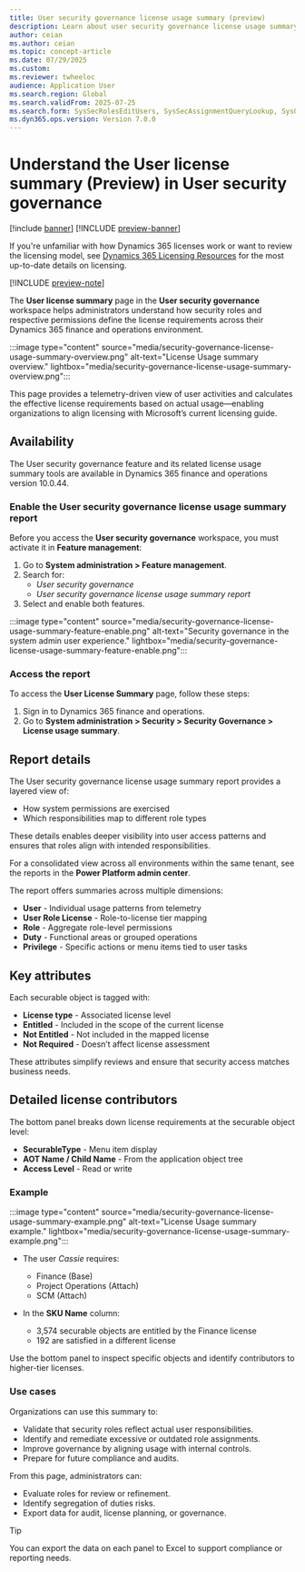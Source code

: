```yaml
---
title: User security governance license usage summary (preview)
description: Learn about user security governance license usage summary report
author: ceian  
ms.author: ceian
ms.topic: concept-article
ms.date: 07/29/2025
ms.custom: 
ms.reviewer: twheeloc
audience: Application User
ms.search.region: Global
ms.search.validFrom: 2025-07-25
ms.search.form: SysSecRolesEditUsers, SysSecAssignmentQueryLookup, SysQueryForm, SysSecRoleExcludeUsers
ms.dyn365.ops.version: Version 7.0.0
---
```


# Understand the User license summary (Preview) in User security governance

[!include [banner](../includes/banner.md)]
[!INCLUDE [preview-banner](~/../shared-content/shared/preview-includes/preview-banner.md)]

If you're unfamiliar with how Dynamics 365 licenses work or want to review the licensing model, see [Dynamics 365 Licensing Resources](https://www.microsoft.com/licensing/terms/product/ForOnlineServices/all) for the most up-to-date details on licensing.

[!INCLUDE [preview-note](~/../shared-content/shared/preview-includes/preview-note-d365.md)]

The **User license summary** page in the **User security governance** workspace helps administrators understand how security roles and respective permissions define the license requirements across their Dynamics 365 finance and operations environment.

:::image type="content" source="media/security-governance-license-usage-summary-overview.png" alt-text="License Usage summary overview." lightbox="media/security-governance-license-usage-summary-overview.png":::

This page provides a telemetry-driven view of user activities and calculates the effective license requirements based on actual usage—enabling organizations to align licensing with Microsoft’s current licensing guide.


## Availability

The User security governance feature and its related license usage summary tools are available in Dynamics 365 finance and operations version 10.0.44.

### Enable the User security governance license usage summary report

Before you access the **User security governance** workspace, you must activate it in **Feature management**:

1. Go to **System administration > Feature management**.
1. Search for:
   - *User security governance*
   - *User security governance license usage summary report*
1. Select and enable both features.

:::image type="content" source="media/security-governance-license-usage-summary-feature-enable.png" alt-text="Security governance in the system admin user experience." lightbox="media/security-governance-license-usage-summary-feature-enable.png":::

### Access the report

To access the **User License Summary** page, follow these steps:

1. Sign in to Dynamics 365 finance and operations.
2. Go to **System administration > Security > Security Governance > License usage summary**.

## Report details

The User security governance license usage summary report provides a layered view of:
- How system permissions are exercised
- Which responsibilities map to different role types

These details enables deeper visibility into user access patterns and ensures that roles align with intended responsibilities.

For a consolidated view across all environments within the same tenant, see the reports in the **Power Platform admin center**.

The report offers summaries across multiple dimensions:
- **User** - Individual usage patterns from telemetry
- **User Role License** - Role-to-license tier mapping
- **Role** - Aggregate role-level permissions
- **Duty** - Functional areas or grouped operations
- **Privilege** - Specific actions or menu items tied to user tasks

## Key attributes 

Each securable object is tagged with:
- **License type** - Associated license level
- **Entitled** - Included in the scope of the current license
- **Not Entitled** - Not included in the mapped license
- **Not Required** - Doesn’t affect license assessment 

These attributes simplify reviews and ensure that security access matches business needs.

## Detailed license contributors

The bottom panel breaks down license requirements at the securable object level:
- **SecurableType** - Menu item display
- **AOT Name / Child Name** - From the application object tree
- **Access Level** - Read or write

### Example

:::image type="content" source="media/security-governance-license-usage-summary-example.png" alt-text="License Usage summary example." lightbox="media/security-governance-license-usage-summary-example.png":::

- The user *Cassie* requires:
  - Finance (Base)
  - Project Operations (Attach)
  - SCM (Attach)

- In the **SKU Name** column:
  - 3,574 securable objects are entitled by the Finance license
  - 192 are satisfied in a different license

Use the bottom panel to inspect specific objects and identify contributors to higher-tier licenses.

### Use cases

Organizations can use this summary to:
- Validate that security roles reflect actual user responsibilities.  
- Identify and remediate excessive or outdated role assignments.  
- Improve governance by aligning usage with internal controls.  
- Prepare for future compliance and audits.  

From this page, administrators can:
- Evaluate roles for review or refinement.  
- Identify segregation of duties risks.
- Export data for audit, license planning, or governance.  

>[!Tip]
> You can export the data on each panel to Excel to support compliance or reporting needs.

